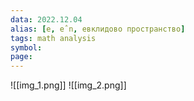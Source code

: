 ```yaml
---
data: 2022.12.04
alias: [e, eˆn, евклидово пространство]
tags: math analysis
symbol:
page:
---
```

![[img_1.png]]
![[img_2.png]]
